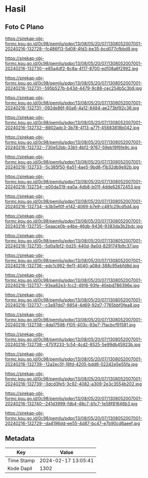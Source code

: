 # Hasil

## Foto C Plano

https://sirekap-obj-formc.kpu.go.id/0c98/pemilu/pdpr/13/08/05/20/07/1308052007001-20240216-132728--fc486f13-5d08-4fd3-be35-bcd077cfbbd9.jpg

https://sirekap-obj-formc.kpu.go.id/0c98/pemilu/pdpr/13/08/05/20/07/1308052007001-20240216-132730--e85a4df2-8c8a-4117-8700-ed108a6f2992.jpg

https://sirekap-obj-formc.kpu.go.id/0c98/pemilu/pdpr/13/08/05/20/07/1308052007001-20240216-132731--595b527b-b43d-4479-9c88-cec254b5c3b9.jpg

https://sirekap-obj-formc.kpu.go.id/0c98/pemilu/pdpr/13/08/05/20/07/1308052007001-20240216-132731--092de86f-60a6-4a12-8484-ae273bf92c36.jpg

https://sirekap-obj-formc.kpu.go.id/0c98/pemilu/pdpr/13/08/05/20/07/1308052007001-20240216-132732--8802adc3-3b78-4113-a77f-45683818b042.jpg

https://sirekap-obj-formc.kpu.go.id/0c98/pemilu/pdpr/13/08/05/20/07/1308052007001-20240216-132732--730e52bb-33b1-4bf2-9767-59eb19f6fe9c.jpg

https://sirekap-obj-formc.kpu.go.id/0c98/pemilu/pdpr/13/08/05/20/07/1308052007001-20240216-132733--5c385f50-6a51-4ae5-9bd8-f1b32db9e92b.jpg

https://sirekap-obj-formc.kpu.go.id/0c98/pemilu/pdpr/13/08/05/20/07/1308052007001-20240216-132734--e00da319-ea0a-4db8-b01f-4dde62672453.jpg

https://sirekap-obj-formc.kpu.go.id/0c98/pemilu/pdpr/13/08/05/20/07/1308052007001-20240216-132734--b3b5ef0f-e142-4069-b7e9-c481c29cd5d4.jpg

https://sirekap-obj-formc.kpu.go.id/0c98/pemilu/pdpr/13/08/05/20/07/1308052007001-20240216-132735--5eaace0b-e4be-46db-9436-9383da3b2bdc.jpg

https://sirekap-obj-formc.kpu.go.id/0c98/pemilu/pdpr/13/08/05/20/07/1308052007001-20240216-132735--5d0a1bf2-0d25-440d-9a0d-8291741b9c37.jpg

https://sirekap-obj-formc.kpu.go.id/0c98/pemilu/pdpr/13/08/05/20/07/1308052007001-20240216-132736--edc1c992-9e11-4040-a08d-388c95ebfd8d.jpg

https://sirekap-obj-formc.kpu.go.id/0c98/pemilu/pdpr/13/08/05/20/07/1308052007001-20240216-132737--93ea62e3-fcc2-4916-93fe-40ebd786396e.jpg

https://sirekap-obj-formc.kpu.go.id/0c98/pemilu/pdpr/13/08/05/20/07/1308052007001-20240216-132737--c3a97dd7-9854-4d69-92d7-7765bbf0fea8.jpg

https://sirekap-obj-formc.kpu.go.id/0c98/pemilu/pdpr/13/08/05/20/07/1308052007001-20240216-132738--4da17598-f105-403c-93e7-7facbcf91581.jpg

https://sirekap-obj-formc.kpu.go.id/0c98/pemilu/pdpr/13/08/05/20/07/1308052007001-20240216-132738--4751f233-1c54-4cd2-8525-5e99db45923b.jpg

https://sirekap-obj-formc.kpu.go.id/0c98/pemilu/pdpr/13/08/05/20/07/1308052007001-20240216-132739--12a2ec5f-18fd-4205-bdd8-02242e5e55fa.jpg

https://sirekap-obj-formc.kpu.go.id/0c98/pemilu/pdpr/13/08/05/20/07/1308052007001-20240216-132739--3dcd3fe5-3c92-4082-a309-2e3c3554b202.jpg

https://sirekap-obj-formc.kpu.go.id/0c98/pemilu/pdpr/13/08/05/20/07/1308052007001-20240216-132740--241d3999-fdb4-48c7-b1c7-1e58f81646b3.jpg

https://sirekap-obj-formc.kpu.go.id/0c98/pemilu/pdpr/13/08/05/20/07/1308052007001-20240216-132729--da4196dd-ee55-4d87-bc47-e7b90cd6aeef.jpg


## Metadata

| Key        | Value               |
| ---------- | ------------------- |
| Time Stamp | 2024-02-17 13:05:41 |
| Kode Dapil | 1302                |



